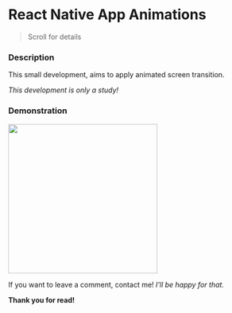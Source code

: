 # React Native App Animations

> Scroll for details

### Description

This small development, aims to apply animated screen transition.

_This development is only a study!_

### Demonstration

<img style="width: 300px;" src="src/assets/demo/demo.gif">

If you want to leave a comment, contact me!
_I'll be happy for that._

**Thank you for read!**

[material design icons]: https://fonts.google.com/icons
[sweet alert 2]: https://sweetalert2.github.io/
[bulma css]: https://bulma.io/
